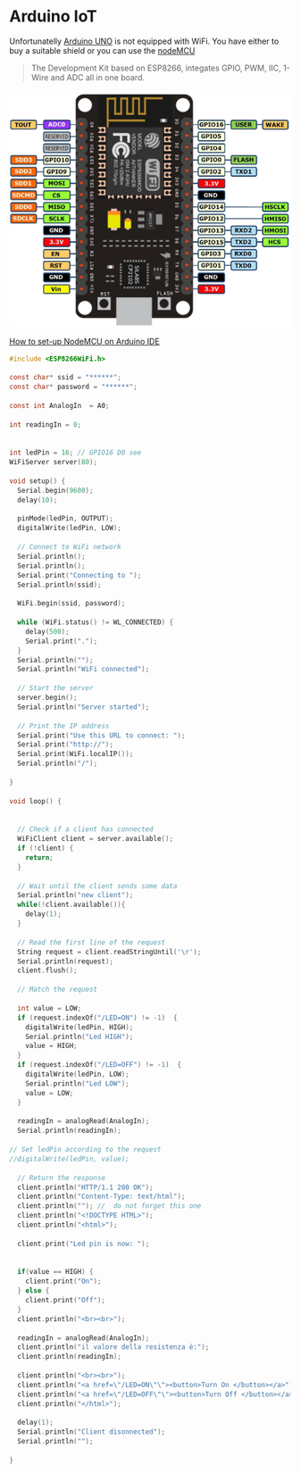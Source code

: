 # Arduino IoT

Unfortunatelly [Arduino UNO](https://www.arduino.cc/) is not equipped with WiFi. You have either to buy a suitable shield or you can use the [nodeMCU](http://www.nodemcu.com/index_en.html) 
>The Development Kit based on ESP8266, integates GPIO, PWM, IIC, 1-Wire and ADC all in one board. 

![](/assets/nodemcu_pins.png) 

[How to set-up NodeMCU on Arduino IDE ](https://www.instructables.com/id/Quick-Start-to-Nodemcu-ESP8266-on-Arduino-IDE/) 

```c
#include <ESP8266WiFi.h>
 
const char* ssid = "******";
const char* password = "******";

const int AnalogIn  = A0;

int readingIn = 0;

 
int ledPin = 16; // GPIO16 D0 see 
WiFiServer server(80);
 
void setup() {
  Serial.begin(9600);
  delay(10);
 
  pinMode(ledPin, OUTPUT);
  digitalWrite(ledPin, LOW);
 
  // Connect to WiFi network
  Serial.println();
  Serial.println();
  Serial.print("Connecting to ");
  Serial.println(ssid);

  WiFi.begin(ssid, password);
 
  while (WiFi.status() != WL_CONNECTED) {
    delay(500);
    Serial.print(".");
  }
  Serial.println("");
  Serial.println("WiFi connected");
 
  // Start the server
  server.begin();
  Serial.println("Server started");
 
  // Print the IP address
  Serial.print("Use this URL to connect: ");
  Serial.print("http://");
  Serial.print(WiFi.localIP());
  Serial.println("/");

}
 
void loop() {


  // Check if a client has connected
  WiFiClient client = server.available();
  if (!client) {
    return;
  }
 
  // Wait until the client sends some data
  Serial.println("new client");
  while(!client.available()){
    delay(1);
  }
 
  // Read the first line of the request
  String request = client.readStringUntil('\r');
  Serial.println(request);
  client.flush();
 
  // Match the request
 
  int value = LOW;
  if (request.indexOf("/LED=ON") != -1)  {
    digitalWrite(ledPin, HIGH);
    Serial.println("Led HIGH");
    value = HIGH;
  }
  if (request.indexOf("/LED=OFF") != -1)  {
    digitalWrite(ledPin, LOW);
    Serial.println("Led LOW");
    value = LOW;
  }

  readingIn = analogRead(AnalogIn);
  Serial.println(readingIn);
 
// Set ledPin according to the request
//digitalWrite(ledPin, value);
 
  // Return the response
  client.println("HTTP/1.1 200 OK");
  client.println("Content-Type: text/html");
  client.println(""); //  do not forget this one
  client.println("<!DOCTYPE HTML>");
  client.println("<html>");
 
  client.print("Led pin is now: ");

 
  if(value == HIGH) {
    client.print("On");
  } else {
    client.print("Off");
  }
  client.println("<br><br>");
  
  readingIn = analogRead(AnalogIn);
  client.println("il valore della resistenza è:");
  client.println(readingIn);
  
  client.println("<br><br>");
  client.println("<a href=\"/LED=ON\"\"><button>Turn On </button></a>");
  client.println("<a href=\"/LED=OFF\"\"><button>Turn Off </button></a><br />");  
  client.println("</html>");
 
  delay(1);
  Serial.println("Client disonnected");
  Serial.println("");
  
}
```
